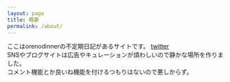```yaml
---
layout: page
title: 概要
permalink: /about/
---
```


ここはorenodinnerの不定期日記があるサイトです。 [twitter](https://x.com/oreno_dinner)  
SNSやブログサイトは広告やキュレーションが煩わしいので静かな場所を作りました。  
コメント機能とか良いね機能を付けるつもりはないので悪しからず。  

